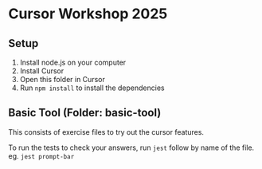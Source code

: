 # Cursor Workshop 2025

## Setup

1. Install node.js on your computer
2. Install Cursor
3. Open this folder in Cursor
4. Run `npm install` to install the dependencies

## Basic Tool (Folder: basic-tool)

This consists of exercise files to try out the cursor features.

To run the tests to check your answers, run `jest` follow by name of the file. eg. `jest prompt-bar`
